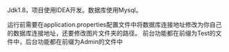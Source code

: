 Jdk1.8，项目使用IDEA开发。数据库使用Mysql。

运行前需要在application.properties配置文件中将数据库连接地址修改为你自己的数据库连接地址，还要修改图片文件夹的路径。 前台功能都在前缀为Test的文件中，后台功能都在前缀为Admin的文件中